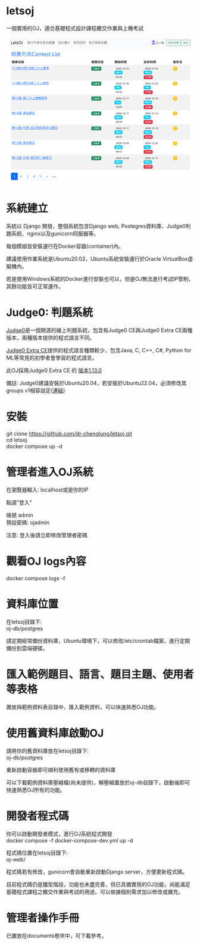 # letsoj
一個實用的OJ，適合基礎程式設計課程繳交作業與上機考試

![image](https://github.com/dr-chenglung/letsoj/blob/main/documents/contest-list.png)

# 系統建立
系統以 Django 開發，整個系統包含Django web, Postegres資料庫、Judge0判題系統、nginx以及gunicorn伺服器等。      

每個模組皆安裝運行在Docker容器(container)內。  

建議使用作業系統是Ubuntu20.02，Ubuntu系統安裝運行於Oracle VirtualBox虛擬機內。

若是使用Windows系統的Docker進行安裝也可以，但是OJ無法進行考試IP管制，其餘功能皆可正常運作。

# Judge0: 判題系統

[Judge0](https://github.com/judge0/judge0)是一個開源的線上判題系統，包含有Judge0 CE與Judge0 Extra CE兩種版本，兩種版本提供的程式語言不同。

[Judge0 Extra CE](https://github.com/judge0/judge0/tree/extra)提供的程式語言種類較少，包含Java, C, C++, C#, Python for ML等常見的初學者會學習的程式語言。

此OJ採用Judge0 Extra CE 的 [版本1.13.0](https://github.com/judge0/judge0/blob/master/CHANGELOG.md#deployment-procedur)

備註:  Judge0建議安裝於Ubuntu20.04，若安裝於Ubuntu22.04，必須修改其groups v1相容設定([連結](https://github.com/judge0/judge0/issues/325))
 
# 安裝
git clone https://github.com/dr-chenglung/letsoj.git  
cd letsoj  
docker compose up -d

# 管理者進入OJ系統
在瀏覽器輸入: localhost或是你的IP  

點選"登入"  

帳號 admin  
預設密碼: ojadmin 

注意: 登入後請立即修改管理者密碼

# 觀看OJ logs內容
docker compose logs -f

# 資料庫位置
在letsoj目錄下:  
oj-db/postgres

請定期經常備份資料庫，Ubuntu環境下，可以修改/etc/crontab檔案，進行定期備份到雲端硬碟。

# 匯入範例題目、語言、題目主題、使用者等表格

置放與範例資料表目錄中，匯入範例資料，可以快速熟悉OJ功能。

# 使用舊資料庫啟動OJ

請將你的舊資料庫放在letsoj目錄下:  
oj-db/postgres

重新啟動容器即可順利使用舊有或移轉的資料庫

可以下載範例資料庫壓縮檔(尚未提供)，解壓縮置放於oj-db目錄下，啟動後即可快速熟悉OJ所有的功能。

# 開發者程式碼

你可以啟動開發者模式，進行OJ系統程式開發  
docker compose -f docker-compose-dev.yml up -d

程式碼位置在letsoj目錄下:  
oj-web/

程式碼若有修改，gunicorn會自動重新啟動Django server，方便更新程式碼。

目前程式碼仍是雛型階段，功能也未盡完善，但已具備實用的OJ功能，尚能滿足基礎程式課程之繳交作業與考試的用途。可以依據個別需求加以修改或擴充。

# 管理者操作手冊
已置放在documents卷夾中，可下載參考。
